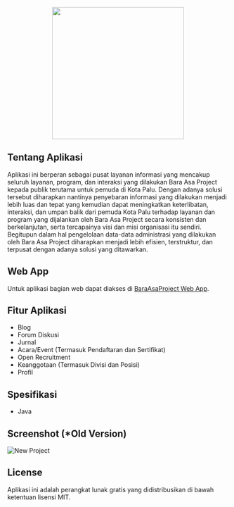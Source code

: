 <p align="center"><img width="300px" src="https://user-images.githubusercontent.com/52749784/210675547-b0ff919a-7094-499f-afaf-8c058bedf5b5.png"></p>

## Tentang Aplikasi

Aplikasi ini berperan sebagai pusat layanan informasi yang mencakup seluruh layanan, program, dan interaksi yang dilakukan Bara Asa Project kepada publik terutama untuk pemuda di Kota Palu. Dengan adanya solusi tersebut diharapkan nantinya penyebaran informasi yang dilakukan menjadi lebih luas dan tepat yang kemudian dapat meningkatkan keterlibatan, interaksi, dan umpan balik dari pemuda Kota Palu terhadap layanan dan program yang dijalankan oleh Bara Asa Project secara konsisten dan berkelanjutan, serta tercapainya visi dan misi organisasi itu sendiri. Begitupun dalam hal pengelolaan data-data administrasi yang dilakukan oleh Bara Asa Project diharapkan menjadi lebih efisien, terstruktur, dan terpusat dengan adanya solusi yang ditawarkan.

## Web App

Untuk aplikasi bagian web dapat diakses di [BaraAsaProject Web App](https://github.com/ahdiatahsan/baraasaproject).

## Fitur Aplikasi

- Blog
- Forum Diskusi
- Jurnal
- Acara/Event (Termasuk Pendaftaran dan Sertifikat)
- Open Recruitment
- Keanggotaan (Termasuk Divisi dan Posisi)
- Profil

## Spesifikasi

- Java

## Screenshot (*Old Version)

![New Project](https://user-images.githubusercontent.com/52749784/210690370-55e1a8ca-8b96-47db-bc97-cb2ebaa23bc5.png)

## License

Aplikasi ini adalah perangkat lunak gratis yang didistribusikan di bawah ketentuan lisensi MIT.

